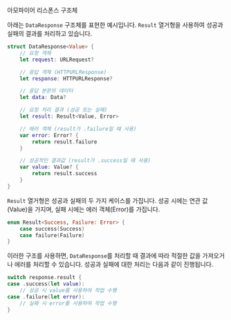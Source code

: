 아모파이어 리스폰스 구조체

아래는 `DataResponse` 구조체를 표현한 예시입니다. `Result` 열거형을 사용하여 성공과 실패의 결과를 처리하고 있습니다.

```swift
struct DataResponse<Value> {
    // 요청 객체
    let request: URLRequest?

    // 응답 객체 (HTTPURLResponse)
    let response: HTTPURLResponse?

    // 응답 본문의 데이터
    let data: Data?

    // 요청 처리 결과 (성공 또는 실패)
    let result: Result<Value, Error>

    // 에러 객체 (result가 .failure일 때 사용)
    var error: Error? {
        return result.failure
    }

    // 성공적인 결과값 (result가 .success일 때 사용)
    var value: Value? {
        return result.success
    }
}
```

`Result` 열거형은 성공과 실패의 두 가지 케이스를 가집니다. 성공 시에는 연관 값(Value)을 가지며, 실패 시에는 에러 객체(Error)를 가집니다.

```swift
enum Result<Success, Failure: Error> {
    case success(Success)
    case failure(Failure)
}
```

이러한 구조를 사용하면, `DataResponse`를 처리할 때 결과에 따라 적절한 값을 가져오거나 에러를 처리할 수 있습니다. 성공과 실패에 대한 처리는 다음과 같이 진행됩니다.

```swift
switch response.result {
case .success(let value):
    // 성공 시 value를 사용하여 작업 수행
case .failure(let error):
    // 실패 시 error를 사용하여 작업 수행
}
```
